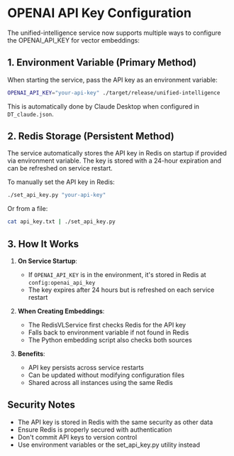 # OPENAI API Key Configuration

The unified-intelligence service now supports multiple ways to configure the OPENAI_API_KEY for vector embeddings:

## 1. Environment Variable (Primary Method)

When starting the service, pass the API key as an environment variable:

```bash
OPENAI_API_KEY="your-api-key" ./target/release/unified-intelligence
```

This is automatically done by Claude Desktop when configured in `DT_claude.json`.

## 2. Redis Storage (Persistent Method)

The service automatically stores the API key in Redis on startup if provided via environment variable. The key is stored with a 24-hour expiration and can be refreshed on service restart.

To manually set the API key in Redis:

```bash
./set_api_key.py "your-api-key"
```

Or from a file:
```bash
cat api_key.txt | ./set_api_key.py
```

## 3. How It Works

1. **On Service Startup**: 
   - If `OPENAI_API_KEY` is in the environment, it's stored in Redis at `config:openai_api_key`
   - The key expires after 24 hours but is refreshed on each service restart

2. **When Creating Embeddings**:
   - The RedisVLService first checks Redis for the API key
   - Falls back to environment variable if not found in Redis
   - The Python embedding script also checks both sources

3. **Benefits**:
   - API key persists across service restarts
   - Can be updated without modifying configuration files
   - Shared across all instances using the same Redis

## Security Notes

- The API key is stored in Redis with the same security as other data
- Ensure Redis is properly secured with authentication
- Don't commit API keys to version control
- Use environment variables or the set_api_key.py utility instead